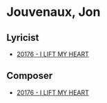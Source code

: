 # Jouvenaux, Jon

## Lyricist

- [20176 - I LIFT MY HEART](/hymns/20176.md)

## Composer

- [20176 - I LIFT MY HEART](/hymns/20176.md)

